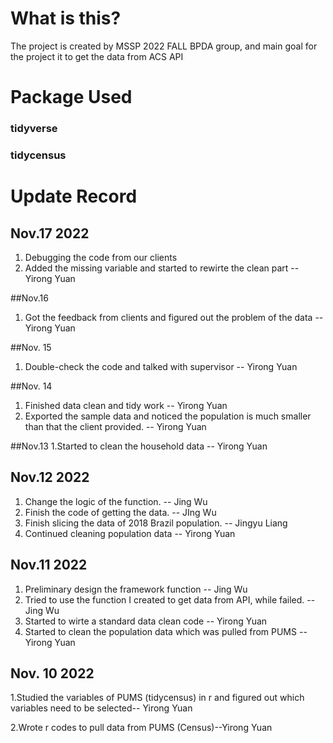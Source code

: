 # What is this?
The project is created by MSSP 2022 FALL BPDA group, and main goal for the project it to get the data from ACS API

# Package Used
### tidyverse
### tidycensus

# Update Record

## Nov.17 2022
1. Debugging the code from our clients 
2. Added the missing variable and started to rewirte the clean part -- Yirong Yuan

##Nov.16
1. Got the feedback from clients and figured out the problem of the data -- Yirong Yuan

##Nov. 15
1. Double-check the code and talked with supervisor -- Yirong Yuan

##Nov. 14
1. Finished data clean and tidy work -- Yirong Yuan
2. Exported the sample data and noticed the population is much smaller than that the client provided. -- Yirong Yuan

##Nov.13
1.Started to clean the household data -- Yirong Yuan

## Nov.12 2022
1. Change the logic of the function. -- Jing Wu
2. Finish the code of getting the data. -- JIng Wu
3. Finish slicing the data of 2018 Brazil population. -- Jingyu Liang
4. Continued  cleaning  population data -- Yirong Yuan

## Nov.11 2022

1. Preliminary design the framework function -- Jing Wu
2. Tried to use the function I created to get data from API, while failed. -- Jing Wu
3. Started to wirte a standard data clean code -- Yirong Yuan
4. Started to clean the population data which was pulled from PUMS -- Yirong Yuan


## Nov. 10 2022
1.Studied the variables of PUMS (tidycensus) in r and figured out which variables need to be selected-- Yirong Yuan

2.Wrote  r codes to pull data from PUMS (Census)--Yirong Yuan
